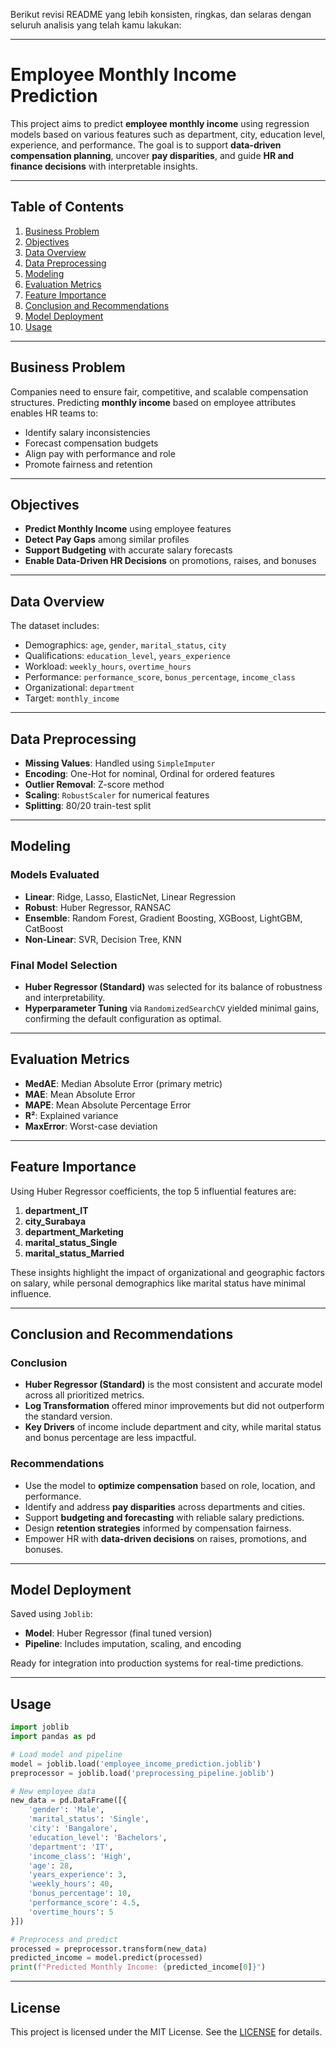 Berikut revisi README yang lebih konsisten, ringkas, dan selaras dengan seluruh analisis yang telah kamu lakukan:

---

# Employee Monthly Income Prediction

This project aims to predict **employee monthly income** using regression models based on various features such as department, city, education level, experience, and performance. The goal is to support **data-driven compensation planning**, uncover **pay disparities**, and guide **HR and finance decisions** with interpretable insights.

---

## Table of Contents

1. [Business Problem](#business-problem)  
2. [Objectives](#objectives)  
3. [Data Overview](#data-overview)  
4. [Data Preprocessing](#data-preprocessing)  
5. [Modeling](#modeling)  
6. [Evaluation Metrics](#evaluation-metrics)  
7. [Feature Importance](#feature-importance)  
8. [Conclusion and Recommendations](#conclusion-and-recommendations)  
9. [Model Deployment](#model-deployment)  
10. [Usage](#usage)  

---

## Business Problem

Companies need to ensure fair, competitive, and scalable compensation structures. Predicting **monthly income** based on employee attributes enables HR teams to:

- Identify salary inconsistencies  
- Forecast compensation budgets  
- Align pay with performance and role  
- Promote fairness and retention

---

## Objectives

- **Predict Monthly Income** using employee features  
- **Detect Pay Gaps** among similar profiles  
- **Support Budgeting** with accurate salary forecasts  
- **Enable Data-Driven HR Decisions** on promotions, raises, and bonuses  

---

## Data Overview

The dataset includes:

- Demographics: `age`, `gender`, `marital_status`, `city`  
- Qualifications: `education_level`, `years_experience`  
- Workload: `weekly_hours`, `overtime_hours`  
- Performance: `performance_score`, `bonus_percentage`, `income_class`  
- Organizational: `department`  
- Target: `monthly_income`  

---

## Data Preprocessing

- **Missing Values**: Handled using `SimpleImputer`  
- **Encoding**: One-Hot for nominal, Ordinal for ordered features  
- **Outlier Removal**: Z-score method  
- **Scaling**: `RobustScaler` for numerical features  
- **Splitting**: 80/20 train-test split  

---

## Modeling

### Models Evaluated

- **Linear**: Ridge, Lasso, ElasticNet, Linear Regression  
- **Robust**: Huber Regressor, RANSAC  
- **Ensemble**: Random Forest, Gradient Boosting, XGBoost, LightGBM, CatBoost  
- **Non-Linear**: SVR, Decision Tree, KNN  

### Final Model Selection

- **Huber Regressor (Standard)** was selected for its balance of robustness and interpretability.  
- **Hyperparameter Tuning** via `RandomizedSearchCV` yielded minimal gains, confirming the default configuration as optimal.

---

## Evaluation Metrics

- **MedAE**: Median Absolute Error (primary metric)  
- **MAE**: Mean Absolute Error  
- **MAPE**: Mean Absolute Percentage Error  
- **R²**: Explained variance  
- **MaxError**: Worst-case deviation  

---

## Feature Importance

Using Huber Regressor coefficients, the top 5 influential features are:

1. **department_IT**  
2. **city_Surabaya**  
3. **department_Marketing**  
4. **marital_status_Single**  
5. **marital_status_Married**

These insights highlight the impact of organizational and geographic factors on salary, while personal demographics like marital status have minimal influence.

---

## Conclusion and Recommendations

### Conclusion

- **Huber Regressor (Standard)** is the most consistent and accurate model across all prioritized metrics.  
- **Log Transformation** offered minor improvements but did not outperform the standard version.  
- **Key Drivers** of income include department and city, while marital status and bonus percentage are less impactful.

### Recommendations

- Use the model to **optimize compensation** based on role, location, and performance.  
- Identify and address **pay disparities** across departments and cities.  
- Support **budgeting and forecasting** with reliable salary predictions.  
- Design **retention strategies** informed by compensation fairness.  
- Empower HR with **data-driven decisions** on raises, promotions, and bonuses.

---

## Model Deployment

Saved using `Joblib`:

- **Model**: Huber Regressor (final tuned version)  
- **Pipeline**: Includes imputation, scaling, and encoding  

Ready for integration into production systems for real-time predictions.

---

## Usage

```python
import joblib
import pandas as pd

# Load model and pipeline
model = joblib.load('employee_income_prediction.joblib')
preprocessor = joblib.load('preprocessing_pipeline.joblib')

# New employee data
new_data = pd.DataFrame([{
    'gender': 'Male',
    'marital_status': 'Single',
    'city': 'Bangalore',
    'education_level': 'Bachelors',
    'department': 'IT',
    'income_class': 'High',
    'age': 28,
    'years_experience': 3,
    'weekly_hours': 40,
    'bonus_percentage': 10,
    'performance_score': 4.5,
    'overtime_hours': 5
}])

# Preprocess and predict
processed = preprocessor.transform(new_data)
predicted_income = model.predict(processed)
print(f"Predicted Monthly Income: {predicted_income[0]}")
```

---

## License

This project is licensed under the MIT License. See the [LICENSE](https://github.com/Quinntes/employee_income_prediction/blob/main/LICENSE) for details.
